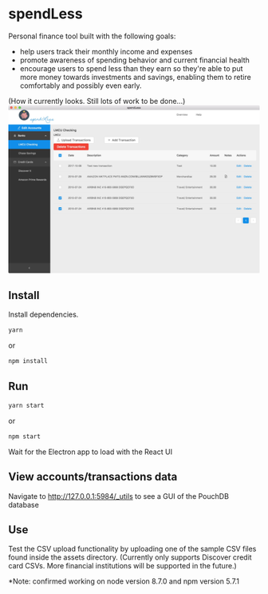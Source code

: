 # spendLess

Personal finance tool built with the following goals:

- help users track their monthly income and expenses
- promote awareness of spending behavior and current financial health
- encourage users to spend less than they earn so they're able to put more money towards investments and savings, enabling them to retire comfortably and possibly even early.

(How it currently looks. Still lots of work to be done...)
<img src="assets/screenshot-app-v0.3.0.jpg" />

## Install

Install dependencies.

```bash
yarn
```

or

```bash
npm install
```

## Run

```bash
yarn start
```

or

```bash
npm start
```

Wait for the Electron app to load with the React UI

## View accounts/transactions data

Navigate to http://127.0.0.1:5984/_utils to see a GUI of the PouchDB database

## Use

Test the CSV upload functionality by uploading one of the sample CSV files found inside the assets directory. (Currently only supports Discover credit card CSVs. More financial institutions will be supported in the future.)

\*Note: confirmed working on node version 8.7.0 and npm version 5.7.1
